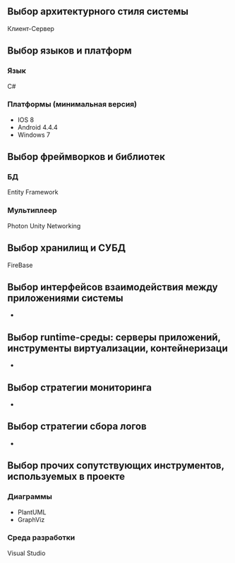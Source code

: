 ## Выбор архитектурного стиля системы
Клиент-Сервер

## Выбор языков и платформ
### Язык
C#
### Платформы (минимальная версия)
* IOS 8
* Android 4.4.4
* Windows 7

## Выбор фреймворков и библиотек
### БД
Entity Framework
### Мультиплеер
Photon Unity Networking

## Выбор хранилищ и СУБД
FireBase

## Выбор интерфейсов взаимодействия между приложениями системы
-

## Выбор runtime-среды: серверы приложений, инструменты виртуализации, контейнеризаци
-

## Выбор стратегии мониторинга
 -

## Выбор стратегии сбора логов
 -

## Выбор прочих сопутствующих инструментов, используемых в проекте
### Диаграммы
* PlantUML
* GraphViz
### Среда разработки
Visual Studio